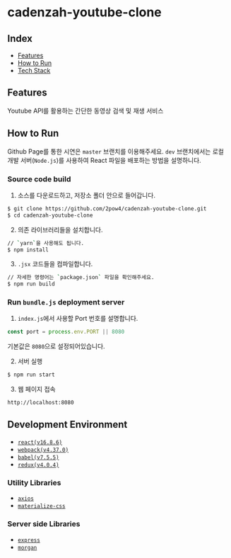 # cadenzah-youtube-clone

## Index

- [Features](#features)
- [How to Run](#how-to-run)
- [Tech Stack](#tech-stack)

<a name="features"></a>
## Features
Youtube API를 활용하는 간단한 동영상 검색 및 재생 서비스

<a name="how-to-run"></a>
## How to Run

Github Page를 통한 시연은 `master` 브랜치를 이용해주세요. `dev` 브랜치에서는 로컬 개발 서버(`Node.js`)를 사용하여 React 파일을 배포하는 방법을 설명하니다.

### Source code build

1. 소스를 다운로드하고, 저장소 폴더 안으로 들어갑니다.
```bash
$ git clone https://github.com/2pow4/cadenzah-youtube-clone.git
$ cd cadenzah-youtube-clone
```
2. 의존 라이브러리들을 설치합니다.
```bash
// `yarn`을 사용해도 됩니다.
$ npm install
```
3. `.jsx` 코드들을 컴파일합니다.
```bash
// 자세한 명령어는 `package.json` 파일을 확인해주세요.
$ npm run build
```

### Run `bundle.js` deployment server

1. `index.js`에서 사용할 Port 번호를 설명합니다.

```js
const port = process.env.PORT || 8080
```

기본값은 `8080`으로 설정되어있습니다.

2. 서버 실행

```bash
$ npm run start
```

3. 웹 페이지 접속

```bash
http://localhost:8080
```

<a name="tech-stack"></a>
## Development Environment
- [`react(v16.8.6)`](https://reactjs.org)
- [`webpack(v4.37.0)`](https://webpack.js.org)
- [`babel(v7.5.5)`](https://babeljs.io/docs/en/babel-cli)
- [`redux(v4.0.4)`](https://redux.js.org)

### Utility Libraries

- [`axios`](https://www.npmjs.com/package/axios)
- [`materialize-css`](https://materializecss.com)

### Server side Libraries

- [`express`](https://expressjs.com)
- [`morgan`](https://github.com/expressjs/morgan)
